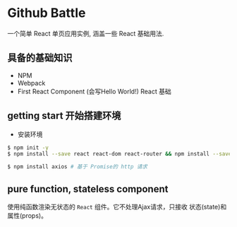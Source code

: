 # Github Battle
一个简单 React 单页应用实例, 涵盖一些 React 基础用法.
## 具备的基础知识
- NPM
- Webpack
- First React Component (会写Hello World!) React 基础
## getting start 开始搭建环境
- 安装环境
```sh
$ npm init -y
$ npm install --save react react-dom react-router && npm install --save-dev html-webpack-plugin webpack webpack-dev-server babel-{core,loader} babel-preset-{react,es2015,react-hmre, stage-0}

$ npm install axios # 基于 Promise的 http 请求
```
## pure function, stateless component
使用纯函数渲染无状态的 `React` 组件。它不处理Ajax请求，只接收 状态(state)和属性(props)。
## 
